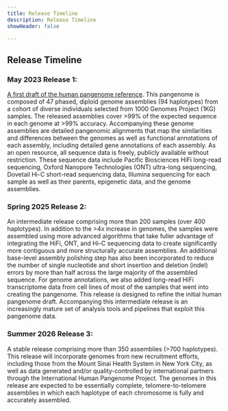 ```yaml
---
title: Release Timeline
description: Release Timeline
showHeader: false

---
```


## Release Timeline

<div class="release">

### May 2023 Release 1: 

[A first draft of the human pangenome reference](https://www.nature.com/articles/s41586-023-05896-x). This pangenome is composed of 47 phased, diploid genome assemblies (94 haplotypes) from a cohort of diverse individuals selected from 1000 Genomes Project (1KG) samples. The released assemblies cover >99% of the expected sequence in each genome at >99% accuracy. Accompanying these genome assemblies are detailed pangenomic alignments that map the similarities and differences between the genomes as well as functional annotations of each assembly, including detailed gene annotations of each assembly. As an open resource, all sequence data is freely, publicly available without restriction. These sequence data include Pacific Biosciences HiFi long-read sequencing, Oxford Nanopore Technologies (ONT) ultra-long sequencing, Dovetail Hi-C short-read sequencing data, Illumina sequencing for each sample as well as their parents, epigenetic data, and the genome assemblies.

### Spring 2025 Release 2: 

An intermediate release comprising more than 200 samples (over 400 haplotypes). In addition to the >4x increase in genomes, the samples were assembled using more advanced algorithms that take fuller advantage of integrating the HiFi, ONT, and Hi-C sequencing data to create significantly more contiguous and more structurally accurate assemblies. An additional base-level assembly polishing step has also been incorporated to reduce the number of single nucleotide and short insertion and deletion (indel) errors by more than half across the large majority of the assembled sequence. For genome annotations, we also added long-read HiFi transcriptome data from cell lines of most of the samples that went into creating the pangenome. This release is designed to refine the initial human pangenome draft. Accompanying this intermediate release is an increasingly mature set of analysis tools and pipelines that exploit this pangenome data.

### Summer 2026 Release 3: 

A stable release comprising more than 350 assemblies (>700 haplotypes). This release will incorporate genomes from new recruitment efforts, including those from the Mount Sinai Health System in New York City, as well as data generated and/or quality-controlled by international partners through the International Human Pangenome Project. The genomes in this release are expected to be essentially complete, telomere-to-telomere assemblies in which each haplotype of each chromosome is fully and accurately assembled.

</div>
